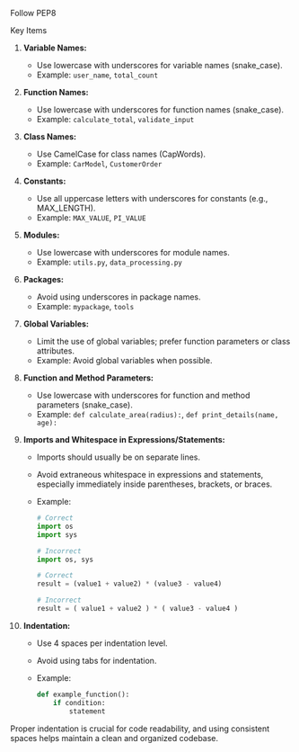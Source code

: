 Follow PEP8

Key Items 

1. **Variable Names:**
   - Use lowercase with underscores for variable names (snake_case).
   - Example: `user_name`, `total_count`

2. **Function Names:**
   - Use lowercase with underscores for function names (snake_case).
   - Example: `calculate_total`, `validate_input`

3. **Class Names:**
   - Use CamelCase for class names (CapWords).
   - Example: `CarModel`, `CustomerOrder`

4. **Constants:**
   - Use all uppercase letters with underscores for constants (e.g., MAX_LENGTH).
   - Example: `MAX_VALUE`, `PI_VALUE`

5. **Modules:**
   - Use lowercase with underscores for module names.
   - Example: `utils.py`, `data_processing.py`

6. **Packages:**
   - Avoid using underscores in package names.
   - Example: `mypackage`, `tools`

7. **Global Variables:**
   - Limit the use of global variables; prefer function parameters or class attributes.
   - Example: Avoid global variables when possible.

8. **Function and Method Parameters:**
   - Use lowercase with underscores for function and method parameters (snake_case).
   - Example: `def calculate_area(radius):`, `def print_details(name, age):`
  
9. **Imports and Whitespace in Expressions/Statements:**
   - Imports should usually be on separate lines.
   - Avoid extraneous whitespace in expressions and statements, especially immediately inside parentheses, brackets, or braces.
   - Example:

     ```python
     # Correct
     import os
     import sys

     # Incorrect
     import os, sys

     # Correct
     result = (value1 + value2) * (value3 - value4)

     # Incorrect
     result = ( value1 + value2 ) * ( value3 - value4 )
     ```

10. **Indentation:**
    - Use 4 spaces per indentation level.
    - Avoid using tabs for indentation.
    - Example:

      ```python
      def example_function():
          if condition:
              statement
      ```

   Proper indentation is crucial for code readability, and using consistent spaces helps maintain a clean and organized codebase.
